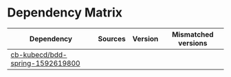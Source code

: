 # Dependency Matrix

Dependency | Sources | Version | Mismatched versions
---------- | ------- | ------- | -------------------
[cb-kubecd/bdd-spring-1592619800](https://github.com/cb-kubecd/bdd-spring-1592619800.git) |  | []() | 
